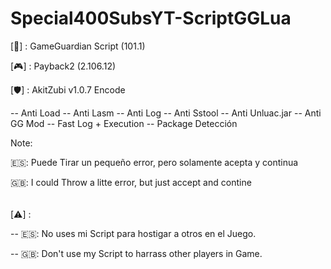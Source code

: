 # Special400SubsYT-ScriptGGLua
[🔰] : GameGuardian Script (101.1)

[🎮] : Payback2 (2.106.12)

[🛡️] : AkitZubi v1.0.7 Encode
 
-- Anti Load 
-- Anti Lasm 
-- Anti Log 
-- Anti Sstool 
-- Anti Unluac.jar 
-- Anti GG Mod 
-- Fast Log + Execution 
-- Package Detección 
 
Note:
 
🇪🇸: Puede Tirar un pequeño error, pero solamente acepta y continua
 
🇬🇧: I could Throw a litte error, but just accept and contine
 
######
 
[⚠️] :

-- 🇪🇸: No uses mi Script para hostigar a otros en el Juego.

-- 🇬🇧: Don't use my Script to harrass other players in Game.
